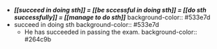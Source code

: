 - ***[[succeed in doing sth]] = [[be sccessful in doing sth]] = [[do sth successfully]] = [[manage to do sth]]***
  background-color:: #533e7d
- succeed in doing sth
  background-color:: #533e7d
	- He has succeeded in passing the exam.
	  background-color:: #264c9b